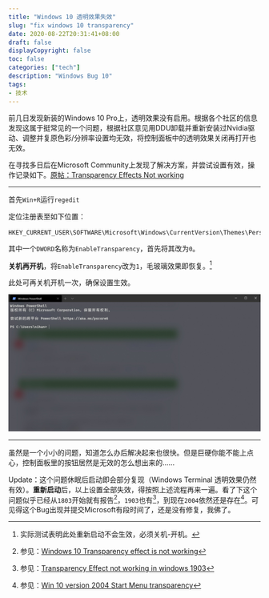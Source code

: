 ```yaml
---
title: "Windows 10 透明效果失效"
slug: "fix windows 10 transparency"
date: 2020-08-22T20:31:41+08:00
draft: false
displayCopyright: false
toc: false
categories: ["tech"]
description: "Windows Bug 10"
tags: 
- 技术
---
```


前几日发现新装的Windows 10 Pro上，透明效果没有启用。根据各个社区的信息发现这属于挺常见的一个问题，根据社区意见用DDU卸载并重新安装过Nvidia驱动、调整并复原色彩/分辨率设置均无效，将控制面板中的透明效果关闭再打开也无效。

在寻找多日后在Microsoft Community上发现了解决方案，并尝试设置有效，操作记录如下。[原帖：Transparency Effects Not working](https://answers.microsoft.com/en-us/windows/forum/all/transparency-effects-not-working/65321d3e-cb04-4e02-a010-1187d8a81e76)

***

首先`Win+R`运行`regedit`

定位注册表至如下位置：

```
HKEY_CURRENT_USER\SOFTWARE\Microsoft\Windows\CurrentVersion\Themes\Personalize
```

其中一个`DWORD`名称为`EnableTransparency`，首先将其改为`0`。

**关机再开机**，将`EnableTransparency`改为`1`，毛玻璃效果即恢复。[^1]

此处可再关机开机一次，确保设置生效。

![Windows Terminal](0001.jpg "配置了半天的Windows Terminal终于不是丑哭了的全实心界面了")

***

虽然是一个小小的问题，知道怎么办后解决起来也很快。但是巨硬你能不能上点心，控制面板里的按钮居然是无效的怎么想出来的……

Update：这个问题休眠后启动即会部分复现（Windows Terminal 透明效果仍然有效）。**重新启动**后，以上设置全部失效，得按照上述流程再来一遍。看了下这个问题似乎已经从`1803`开始就有报告[^2]，`1903`也有[^3]，到现在`2004`依然还是存在[^4]。可见得这个Bug出现并提交Microsoft有段时间了，还是没有修复，我佛了。

[^1]: 实际测试表明此处重新启动不会生效，必须关机-开机。

[^2]: 参见：[Windows 10 Transparency effect is not working](https://answers.microsoft.com/en-us/windows/forum/all/windows-10-transparency-effect-is-not-working/fc22721d-0dd3-4cbd-a0d2-d88479dfd70d)

[^3]: 参见：[Transparency Effect not working in windows 1903](https://answers.microsoft.com/en-us/windows/forum/all/transparency-effect-not-working-in-windows-1903/5d76ae02-7e7e-4093-b8ad-ca8e4084098a)

[^4]: 参见：[Win 10 version 2004 Start Menu transparency](https://answers.microsoft.com/en-us/windows/forum/all/win-10-version-2004-start-menu-transparency/1caec6b3-6026-4b45-a655-68b7173c41f4)